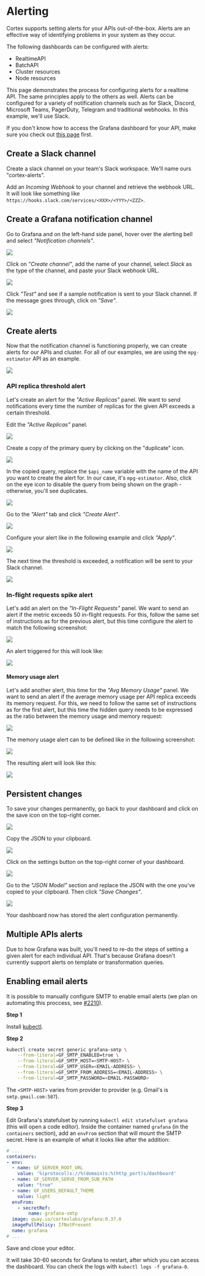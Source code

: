 # Alerting

Cortex supports setting alerts for your APIs out-of-the-box. Alerts are an effective way of identifying problems in your system as they occur.

The following dashboards can be configured with alerts:

- RealtimeAPI
- BatchAPI
- Cluster resources
- Node resources

This page demonstrates the process for configuring alerts for a realtime API. The same principles apply to the others as well. Alerts can be configured for a variety of notification channels such as for Slack, Discord, Microsoft Teams, PagerDuty, Telegram and traditional webhooks. In this example, we'll use Slack.

If you don't know how to access the Grafana dashboard for your API, make sure you check out [this page](metrics.md) first.

## Create a Slack channel

Create a slack channel on your team's Slack workspace. We'll name ours "cortex-alerts".

Add an _Incoming Webhook_ to your channel and retrieve the webhook URL. It will look like something like `https://hooks.slack.com/services/<XXX>/<YYY>/<ZZZ>`.

## Create a Grafana notification channel

Go to Grafana and on the left-hand side panel, hover over the alerting bell and select _"Notification channels"_.

![](https://user-images.githubusercontent.com/26958764/114937638-b6667780-9e46-11eb-963a-8a53e5655c3d.png)

Click on _"Create channel"_, add the name of your channel, select _Slack_ as the type of the channel, and paste your Slack webhook URL.

![](https://user-images.githubusercontent.com/26958764/114937856-06ddd500-9e47-11eb-8f47-47b043b0bb5c.png)

Click _"Test"_ and see if a sample notification is sent to your Slack channel. If the message goes through, click on _"Save"_.

![](https://user-images.githubusercontent.com/26958764/114938358-b2872500-9e47-11eb-87aa-ee818aae4cd0.png)

## Create alerts

Now that the notification channel is functioning properly, we can create alerts for our APIs and cluster. For all of our examples, we are using the `mpg-estimator` API as an example.

![](https://user-images.githubusercontent.com/26958764/114939831-a8662600-9e49-11eb-8774-fbac3ce627d9.png)

### API replica threshold alert

Let's create an alert for the _"Active Replicas"_ panel. We want to send notifications every time the number of replicas for the given API exceeds a certain threshold.

Edit the _"Active Replicas"_ panel.

![](https://user-images.githubusercontent.com/26958764/114941416-d2b8e300-9e4b-11eb-8def-ee64535fc799.png)

Create a copy of the primary query by clicking on the "duplicate" icon.

![](https://user-images.githubusercontent.com/26958764/114941557-fe3bcd80-9e4b-11eb-8f69-b9d43ff8eb28.png)

In the copied query, replace the `$api_name` variable with the name of the API you want to create the alert for. In our case, it's `mpg-estimator`. Also, click on the eye icon to disable the query from being shown on the graph - otherwise, you'll see duplicates.

![](https://user-images.githubusercontent.com/26958764/114941701-275c5e00-9e4c-11eb-991b-34d660d0d05c.png)

Go to the _"Alert"_ tab and click _"Create Alert"_.

![](https://user-images.githubusercontent.com/26958764/114941779-40fda580-9e4c-11eb-9aee-514e6b4832ba.png)

Configure your alert like in the following example and click _"Apply"_.

![](https://user-images.githubusercontent.com/26958764/114944749-d7cc6100-9e50-11eb-9b6b-b2c3dabcc78c.png)

The next time the threshold is exceeded, a notification will be sent to your Slack channel.

![](https://user-images.githubusercontent.com/26958764/114948423-a3a86e80-9e57-11eb-8717-94e456a15298.png)

### In-flight requests spike alert

Let's add an alert on the _"In-Flight Requests"_ panel. We want to send an alert if the metric exceeds 50 in-flight requests. For this, follow the same set of instructions as for the previous alert, but this time configure the alert to match the following screenshot:

![](https://user-images.githubusercontent.com/26958764/114949182-1bc36400-9e59-11eb-9c19-0d788872a388.png)

An alert triggered for this will look like:

![](https://user-images.githubusercontent.com/26958764/114949593-000c8d80-9e5a-11eb-8cb5-b2c9a2b344e8.png)

#### Memory usage alert

Let's add another alert, this time for the _"Avg Memory Usage"_ panel. We want to send an alert if the average memory usage per API replica exceeds its memory request. For this, we need to follow the same set of instructions as for the first alert, but this time the hidden query needs to be expressed as the ratio between the memory usage and memory request:

![](https://user-images.githubusercontent.com/26958764/114951903-f1c07080-9e5d-11eb-9aaf-898d46efb7ef.png)

The memory usage alert can to be defined like in the following screenshot:

![](https://user-images.githubusercontent.com/26958764/114951782-bfaf0e80-9e5d-11eb-834d-e48ab3546d3c.png)

The resulting alert will look like this:

![](https://user-images.githubusercontent.com/26958764/114952346-bd00e900-9e5e-11eb-879a-5851dab7630b.png)

## Persistent changes

To save your changes permanently, go back to your dashboard and click on the save icon on the top-right corner.

![](https://user-images.githubusercontent.com/26958764/114953264-af4c6300-9e60-11eb-8095-40e438c125d8.png)

Copy the JSON to your clipboard.

![](https://user-images.githubusercontent.com/26958764/114953338-d6a33000-9e60-11eb-8390-0f24704c5b7d.png)

Click on the settings button on the top-right corner of your dashboard.

![](https://user-images.githubusercontent.com/26958764/114953437-00f4ed80-9e61-11eb-91f6-4b669ffe0c16.png)

Go to the _"JSON Model"_ section and replace the JSON with the one you've copied to your clipboard. Then click _"Save Changes"_.

![](https://user-images.githubusercontent.com/26958764/114953473-1ec25280-9e61-11eb-8fcc-12615b73067a.png)

Your dashboard now has stored the alert configuration permanently.

## Multiple APIs alerts

Due to how Grafana was built, you'll need to re-do the steps of setting a given alert for each individual API. That's because Grafana doesn't currently support alerts on template or transformation queries.

## Enabling email alerts

It is possible to manually configure SMTP to enable email alerts (we plan on automating this proccess, see [#2210](https://github.com/cortexlabs/cortex/issues/2210)).

**Step 1**

Install [kubectl](../advanced/kubectl.md).

**Step 2**

```bash
kubectl create secret generic grafana-smtp \
    --from-literal=GF_SMTP_ENABLED=true \
    --from-literal=GF_SMTP_HOST=<SMTP-HOST> \
    --from-literal=GF_SMTP_USER=<EMAIL-ADDRESS> \
    --from-literal=GF_SMTP_FROM_ADDRESS=<EMAIL-ADDRESS> \
    --from-literal=GF_SMTP_PASSWORD=<EMAIL-PASSWORD>
```

The `<SMTP-HOST>` varies from provider to provider (e.g. Gmail's is `smtp.gmail.com:587`).

**Step 3**

Edit Grafana's statefulset by running `kubectl edit statefulset grafana` (this will open a code editor). Inside the container named `grafana` (in the `containers` section), add an `envFrom` section that will mount the SMTP secret. Here is an example of what it looks like after the addition:

<!-- CORTEX_VERSION_README -->

```yaml
# ...
containers:
- env:
  - name: GF_SERVER_ROOT_URL
    value: '%(protocol)s://%(domain)s:%(http_port)s/dashboard'
  - name: GF_SERVER_SERVE_FROM_SUB_PATH
    value: "true"
  - name: GF_USERS_DEFAULT_THEME
    value: light
  envFrom:
    - secretRef:
        name: grafana-smtp
  image: quay.io/cortexlabs/grafana:0.37.0
  imagePullPolicy: IfNotPresent
  name: grafana
# ...
```

Save and close your editor.

It will take 30-60 seconds for Grafana to restart, after which you can access the dashboard. You can check the logs with `kubectl logs -f grafana-0`.

